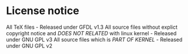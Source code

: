 # License notice
All TeX files - Released under GFDL v1.3
All source files without explict copyright notice and *DOES NOT RELATED* with linux kernel - Released under GNU GPL v3
All source files which is *PART OF KERNEL* - Released under GNU GPL v2